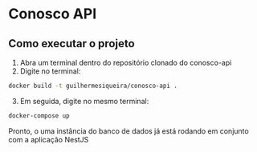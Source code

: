 # Conosco API

## Como executar o projeto
1. Abra um terminal dentro do repositório clonado do conosco-api
2. Digite no terminal:
```bash
docker build -t guilhermesiqueira/conosco-api .
```
3. Em seguida, digite no mesmo terminal: 
```bash
docker-compose up
```
Pronto, o uma instância do banco de dados já está rodando em conjunto com a aplicação NestJS

